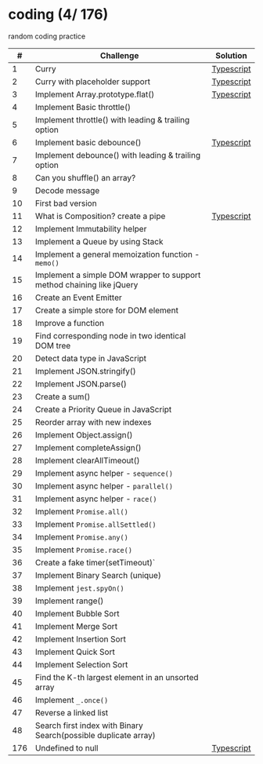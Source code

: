 # coding (4/ 176)

random coding practice

| #   | Challenge                                                             | Solution                                                   |
| --- | --------------------------------------------------------------------- | ---------------------------------------------------------- |
| 1   | Curry                                                                 | [Typescript](./src/curry/curry.ts)                         |
| 2   | Curry with placeholder support                                        | [Typescript](./src/curry-placeholder/curry-placeholder.ts) |
| 3   | Implement Array.prototype.flat()                                      | [Typescript](./src/array-proto-flat/array-proto-flat.ts)   |
| 4   | Implement Basic throttle()                                            |                                                            |
| 5   | Implement throttle() with leading & trailing option                   |                                                            |
| 6   | Implement basic debounce()                                            | [Typescript](./src/debounce/debounce.ts)                   |
| 7   | Implement debounce() with leading & trailing option                   |                                                            |
| 8   | Can you shuffle() an array?                                           |                                                            |
| 9   | Decode message                                                        |                                                            |
| 10  | First bad version                                                     |                                                            |
| 11  | What is Composition? create a pipe                                    | [Typescript]('./src/composition/composition.ts')           |
| 12  | Implement Immutability helper                                         |                                                            |
| 13  | Implement a Queue by using Stack                                      |                                                            |
| 14  | Implement a general memoization function - `memo()`                   |                                                            |
| 15  | Implement a simple DOM wrapper to support method chaining like jQuery |                                                            |
| 16  | Create an Event Emitter                                               |                                                            |
| 17  | Create a simple store for DOM element                                 |                                                            |
| 18  | Improve a function                                                    |                                                            |
| 19  | Find corresponding node in two identical DOM tree                     |                                                            |
| 20  | Detect data type in JavaScript                                        |                                                            |
| 21  | Implement JSON.stringify()                                            |                                                            |
| 22  | Implement JSON.parse()                                                |                                                            |
| 23  | Create a sum()                                                        |                                                            |
| 24  | Create a Priority Queue in JavaScript                                 |                                                            |
| 25  | Reorder array with new indexes                                        |                                                            |
| 26  | Implement Object.assign()                                             |                                                            |
| 27  | Implement completeAssign()                                            |                                                            |
| 28  | Implement clearAllTimeout()                                           |                                                            |
| 29  | Implement async helper - `sequence()`                                 |                                                            |
| 30  | Implement async helper - `parallel()`                                 |                                                            |
| 31  | Implement async helper - `race()`                                     |                                                            |
| 32  | Implement `Promise.all()`                                             |                                                            |
| 33  | Implement `Promise.allSettled()`                                      |                                                            |
| 34  | Implement `Promise.any()`                                             |                                                            |
| 35  | Implement `Promise.race()`                                            |                                                            |
| 36  | Create a fake timer(setTimeout)`                                      |                                                            |
| 37  | Implement Binary Search (unique)                                      |                                                            |
| 38  | Implement `jest.spyOn()`                                              |                                                            |
| 39  | Implement range()                                                     |                                                            |
| 40  | Implement Bubble Sort                                                 |                                                            |
| 41  | Implement Merge Sort                                                  |                                                            |
| 42  | Implement Insertion Sort                                              |                                                            |
| 43  | Implement Quick Sort                                                  |                                                            |
| 44  | Implement Selection Sort                                              |                                                            |
| 45  | Find the K-th largest element in an unsorted array                    |                                                            |
| 46  | Implement `_.once()`                                                  |                                                            |
| 47  | Reverse a linked list                                                 |                                                            |
| 48  | Search first index with Binary Search(possible duplicate array)       |                                                            |
| 176 | Undefined to null                                                     | [Typescript](./src/undefined-to-null/undefined-to-null.ts) |
